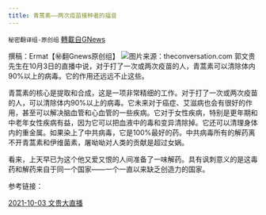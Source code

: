 ```yaml
---
title: 青蒿素——两次疫苗接种者的福音
---
```

`秘密翻译组-原创组` [轉載自GNews](https://gnews.org/zh-hans/1573266/)

撰稿：Ermat【㊙️翻Gnews原创组】
![](https://assets.gnews.org/wp-content/uploads/2021/10/file-20200708-3974-1bymbn3.jpg)图片来源：theconversation.com
郭文贵先生在10月3日的直播中说，对于打了一次或两次疫苗的人，青蒿素可以清除体内90%以上的病毒。它的作用还远远不止这些。

青蒿素的核心是提取和合成，这是一项非常精细的工作。对于打了一次或两次疫苗的人，可以清除体内90%以上的病毒。它未来对于癌症、艾滋病也会有很好的作用，甚至可以解决脑血管和心血管的一些疾病。它对于女性疾病，特别是更年期和中老年女性疾病有益，因为它可以把血液中的毒和变异清除掉。它还可以清理身体内的重金属。如果染上了中共病毒，它是100%最好的药。中共病毒所有的解药离不开青蒿素和伊维菌素，屠呦呦对人类的贡献是超过女娲。

看来，上天早已为这个他又爱又恨的人间准备了一味解药。具有讽刺意义的是这毒药和解药来自于同一个国家——一个一直以来缺乏创造力的国家。

参考链接：

[2021-10-03 文贵大直播](https://gtv.org/video/id=61599f5b304e992109ae6927)
